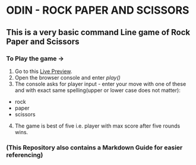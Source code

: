 # ODIN - ROCK PAPER AND SCISSORS
## This is a very basic command Line game of Rock Paper and Scissors
### To Play the game ->
1. Go to this [Live Preview](https://paraswastaken.github.io/odin-rockppersci/).
2. Open the browser console and enter *play()*
3. The console asks for player input - enter your move with one of these and with exact same spelling(upper or lower case does not matter):
- rock
- paper
- scissors
4. The game is best of five i.e. player with max score after five rounds wins.

### (This Repository also contains a Markdown Guide for easier referencing)
